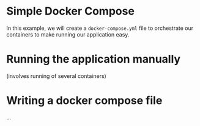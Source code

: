 # Simple Docker Compose

In this example, we will create a `docker-compose.yml` file to orchestrate our containers to make running our application easy.

# Running the application manually

(involves running of several containers)

# Writing a docker compose file

...
